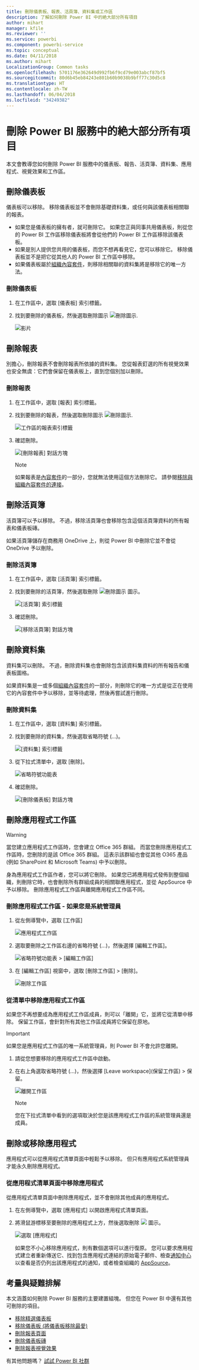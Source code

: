 ```yaml
---
title: 刪除儀表板、報表、活頁簿、資料集或工作區
description: 了解如何刪除 Power BI 中的絶大部分所有項目
author: mihart
manager: kfile
ms.reviewer: ''
ms.service: powerbi
ms.component: powerbi-service
ms.topic: conceptual
ms.date: 04/11/2018
ms.author: mihart
LocalizationGroup: Common tasks
ms.openlocfilehash: 5701176e362649d992fb6f9cd79e003abcf87bf5
ms.sourcegitcommit: 80d6b45eb84243e801b60b9038b9bff77c30d5c8
ms.translationtype: HT
ms.contentlocale: zh-TW
ms.lasthandoff: 06/04/2018
ms.locfileid: "34249382"
---
```

# <a name="delete-almost-anything-in-power-bi-service"></a>刪除 Power BI 服務中的絶大部分所有項目
本文會教導您如何刪除 Power BI 服務中的儀表板、報告、活頁簿、資料集、應用程式、視覺效果和工作區。

## <a name="delete-a-dashboard"></a>刪除儀表板
儀表板可以移除。 移除儀表板並不會刪除基礎資料集，或任何與該儀表板相關聯的報表。

* 如果您是儀表板的擁有者，就可刪除它。 如果您正與同事共用儀表板，則從您的 Power BI 工作區移除儀表板將會從他們的 Power BI 工作區移除該儀表板。
* 如果是別人提供您共用的儀表板，而您不想再看見它，您可以移除它。  移除儀表板並不是把它從其他人的 Power BI 工作區中移除。
* 如果儀表板屬於[組織內容套件](service-organizational-content-pack-disconnect.md)，則移除相關聯的資料集將是移除它的唯一方法。

### <a name="to-delete-a-dashboard"></a>刪除儀表板
1. 在工作區中，選取 [儀表板] 索引標籤。
2. 找到要刪除的儀表板，然後選取刪除圖示 ![刪除圖示](media/service-delete/power-bi-delete-icon.png).

    ![影片](media/service-delete/power-bi-delete-dash.gif)

## <a name="delete-a-report"></a>刪除報表
別擔心，刪除報表不會刪除報表所依據的資料集。  您從報表釘選的所有視覺效果也安全無虞：它們會保留在儀表板上，直到您個別加以刪除。

### <a name="to-delete-a-report"></a>刪除報表
1. 在工作區中，選取 [報表] 索引標籤。
2. 找到要刪除的報表，然後選取刪除圖示   ![刪除圖示](media/service-delete/power-bi-delete-icon.png).   

    ![工作區的報表索引標籤](media/service-delete/power-bi-delete-reportnew.png)
3. 確認刪除。

   ![[刪除報表] 對話方塊](media/service-delete/power-bi-delete-report.png)

   > [!NOTE]
   > 如果報表是[內容套件](service-organizational-content-pack-introduction.md)的一部分，您就無法使用這個方法刪除它。  請參閱[移除與組織內容套件的連接](service-organizational-content-pack-disconnect.md)。
   >
   >

## <a name="delete-a-workbook"></a>刪除活頁簿
活頁簿可以予以移除。 不過，移除活頁簿也會移除包含這個活頁簿資料的所有報表和儀表板磚。

如果活頁簿儲存在商務用 OneDrive 上，則從 Power BI 中刪除它並不會從 OneDrive 予以刪除。

### <a name="to-delete-a-workbook"></a>刪除活頁簿
1. 在工作區中，選取 [活頁簿] 索引標籤。
2. 找到要刪除的活頁簿，然後選取刪除 ![刪除圖示](media/service-delete/power-bi-delete-report2.png) 圖示。

    ![[活頁簿] 索引標籤](media/service-delete/power-bi-delete-workbooknew.png)
3. 確認刪除。

   ![[移除活頁簿] 對話方塊](media/service-delete/power-bi-delete-confirm.png)

## <a name="delete-a-dataset"></a>刪除資料集
資料集可以刪除。 不過，刪除資料集也會刪除包含該資料集資料的所有報告和儀表板圖格。

如果資料集是一或多個[組織內容套件](service-organizational-content-pack-disconnect.md)的一部分，則刪除它的唯一方式是從正在使用它的內容套件中予以移除，並等待處理，然後再嘗試進行刪除。

### <a name="to-delete-a-dataset"></a>刪除資料集
1. 在工作區中，選取 [資料集] 索引標籤。
2. 找到要刪除的資料集，然後選取省略符號 (...)。  

    ![[資料集] 索引標籤](media/service-delete/power-bi-delete-datasetnew.png)
3. 從下拉式清單中，選取 [刪除]。

   ![省略符號功能表](media/service-delete/power-bi-delete-datasetnew2.png)
4. 確認刪除。

   ![[刪除儀表板] 對話方塊](media/service-delete/power-bi-delete-dataset-confirm.png)

## <a name="delete-an-app-workspace"></a>刪除應用程式工作區
> [!WARNING]
> 當您建立應用程式工作區時，您會建立 Office 365 群組。 而當您刪除應用程式工作區時，您刪除的是該 Office 365 群組。 這表示該群組也會從其他 O365 產品 (例如 SharePoint 和 Microsoft Teams) 中予以刪除。
>
>

身為應用程式工作區作者，您可以將它刪除。 如果您已將應用程式發佈到整個組織，則刪除它時，也會刪除所有群組成員的相關聯應用程式，並從 AppSource 中予以移除。 刪除應用程式工作區與離開應用程式工作區不同。

### <a name="to-delete-an-app-workspace---if-you-are-an-admin"></a>刪除應用程式工作區 - 如果您是系統管理員
1. 從左側導覽中，選取 [工作區]

    ![應用程式工作區](media/service-delete/power-bi-delete-workspace.png)
2. 選取要刪除之工作區右邊的省略符號 (...)，然後選擇 [編輯工作區]。

   ![省略符號功能表 > [編輯工作區]](media/service-delete/power-bi-edit-workspace.png)
3. 在 [編輯工作區] 視窗中，選取 [刪除工作區] > [刪除]。

    ![刪除工作區](media/service-delete/power-bi-delete-workspace2.png)

### <a name="to-remove-an-app-workspace-from-your-list"></a>從清單中移除應用程式工作區
如果您不再想要成為應用程式工作區成員，則可以「離開」它，並將它從清單中移除。 保留工作區，會針對所有其他工作區成員將它保留在原地。  

> [!IMPORTANT]
> 如果您是應用程式工作區的唯一系統管理員，則 Power BI 不會允許您離開。
>
>

1. 請從您想要移除的應用程式工作區中啟動。
2. 在右上角選取省略符號 (...)，然後選擇 [Leave workspace]\(保留工作區) > 保留。

      ![離開工作區](media/service-delete/power-bi-leave-workspace.png)

   > [!NOTE]
   > 您在下拉式清單中看到的選項取決於您是該應用程式工作區的系統管理員還是成員。
   >
   >

## <a name="delete-or-remove-an-app"></a>刪除或移除應用程式
應用程式可以從應用程式清單頁面中輕鬆予以移除。 但只有應用程式系統管理員才能永久刪除應用程式。

### <a name="remove-an-app-from-your-app-list-page"></a>從應用程式清單頁面中移除應用程式
從應用程式清單頁面中刪除應用程式，並不會刪除其他成員的應用程式。

1. 在左側導覽中，選取 [應用程式] 以開啟應用程式清單頁面。
2. 將滑鼠游標移至要刪除的應用程式上方，然後選取刪除 ![](media/service-delete/power-bi-delete-report2.png) 圖示。

   ![選取 [應用程式]](media/service-delete/power-bi-delete-app.png)

   如果您不小心移除應用程式，則有數個選項可以進行復原。  您可以要求應用程式建立者重新傳送它、找到包含應用程式連結的原始電子郵件、檢查[通知中心](service-notification-center.md)以查看是否仍列出該應用程式的通知，或者檢查組織的 [AppSource](service-install-use-apps.md)。

## <a name="considerations-and-troubleshooting"></a>考量與疑難排解
本文涵蓋如何刪除 Power BI 服務的主要建置組塊。 但您在 Power BI 中還有其他可刪除的項目。  

* [移除精選儀表板](service-dashboard-featured.md#change-the-featured-dashboard)
* [移除儀表板 (將儀表板移除最愛)](service-dashboard-favorite.md)
* [刪除報表頁面](service-delete.md)
* [刪除儀表板磚](service-dashboard-edit-tile.md)
* [刪除報表視覺效果](service-delete.md)

有其他問題嗎？ [試試 Power BI 社群](http://community.powerbi.com/)
